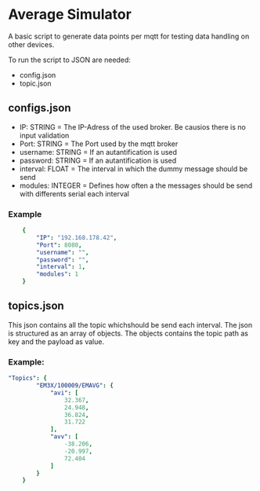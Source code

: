 # Average Simulator 

A basic script to generate data points per mqtt for testing data handling on other devices.

To run the script to JSON are needed:
* config.json
* topic.json

## configs.json

* IP: STRING = The IP-Adress of the used broker. Be causios there is no input validation
* Port: STRING = The Port used by the mqtt broker
* username: STRING = If an autantification is used
* password: STRING = If an autantification is used
* interval: FLOAT = The interval in which the dummy message should be send
* modules: INTEGER = Defines how often a the messages should be send with differents serial each interval

### Example

```yaml
    {
        "IP": "192.168.178.42",
        "Port": 8080,
        "username": "",
        "password": "",
        "interval": 1,
        "modules": 1
    }
```
## topics.json

This json contains all the topic whichshould be send each interval.
The json is structured as an array of objects. The objects contains the topic path as key and the payload as value.

### Example:

```yaml
"Topics": {
        "EM3X/100009/EMAVG": {
            "avi": [
                32.367,
                24.948,
                36.824,
                31.722
            ],
            "avv": [
                -38.206,
                -20.997,
                72.404
            ]
        }
    }
```